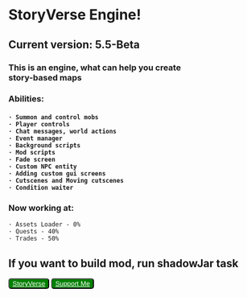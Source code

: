 <h1><b>StoryVerse Engine!</b></h1>
<h2>Current version: 5.5-Beta</h2>
<h3>This is an engine, what can help you create<br>
<b>story-based maps</b></h3>
<h3>Abilities:</h3>

<h4>

    · Summon and control mobs
    · Player controls
    · Chat messages, world actions
    · Event manager
    · Background scripts
    · Mod scripts
    · Fade screen
    · Custom NPC entity
    · Adding custom gui screens
    · Cutscenes and Moving cutscenes
    · Condition waiter

</h4>

<h3>Now working at:</h3>
    
    · Assets Loader - 0%
    · Quests - 40%
    · Trades - 50%
    

<h2>If you want to build mod, run shadowJar task</h2>
<button style="border-radius: 5px; background-color: green; color: black;" class="custom_button"><a style="color: white;" href="https://www.t.me/StoryVerseStudioOfficial">
StoryVerse</a></button>
<button class="custom_button" style="border-radius: 5px; background-color: green; color: black;"><a style="color: white;" href="https://www.donationalerts.com/r/salutyt">
Support Me</a></button>
